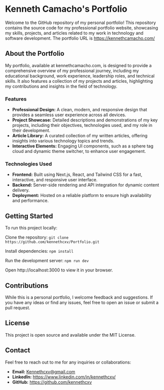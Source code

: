 # Kenneth Camacho's Portfolio
Welcome to the GitHub repository of my personal portfolio! This repository contains the source code for my professional portfolio website, showcasing my skills, projects, and articles related to my work in technology and software development. The portfolio URL is https://kennethcamacho.com/ 

## About the Portfolio
My portfolio, available at kennethcamacho.com, is designed to provide a comprehensive overview of my professional journey, including my educational background, work experience, leadership roles, and technical skills. It also features a collection of my projects and articles, highlighting my contributions and insights in the field of technology.

### Features
- **Professional Design:** A clean, modern, and responsive design that provides a seamless user experience across all devices.
- **Project Showcase:** Detailed descriptions and demonstrations of my key projects, including their objectives, technologies used, and my role in their development.
- **Article Library:** A curated collection of my written articles, offering insights into various technology topics and trends.
- **Interactive Elements:** Engaging UI components, such as a sphere tag cloud and dynamic theme switcher, to enhance user engagement.

### Technologies Used
- **Frontend:** Built using Next.js, React, and Tailwind CSS for a fast, interactive, and responsive user interface.
- **Backend:** Server-side rendering and API integration for dynamic content delivery.
- **Deployment:** Hosted on a reliable platform to ensure high availability and performance.

## Getting Started
To run this project locally:

Clone the repository: ```git clone https://github.com/kennethcxv/Portfolio.git```

Install dependencies: ```npm install```

Run the development server: ```npm run dev```

Open http://localhost:3000 to view it in your browser.

## Contributions
While this is a personal portfolio, I welcome feedback and suggestions. If you have any ideas or find any issues, feel free to open an issue or submit a pull request.

## License
This project is open source and available under the MIT License.

## Contact
Feel free to reach out to me for any inquiries or collaborations:

- **Email:** Kennethcxv@gmail.com
- **LinkedIn:** https://www.linkedin.com/in/kennethcxv/
- **GitHub:** https://github.com/kennethcxv

